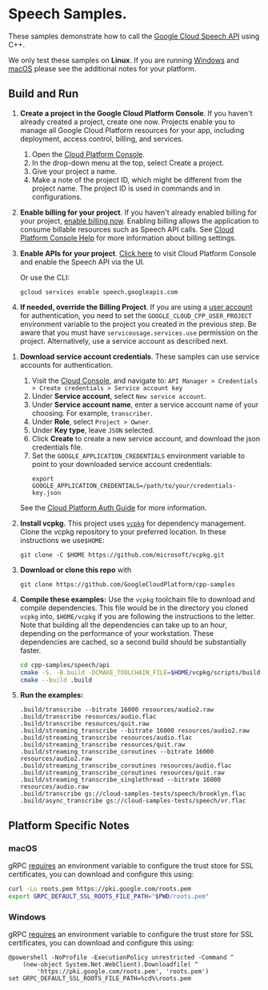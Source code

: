 # Speech Samples.

These samples demonstrate how to call the
[Google Cloud Speech API](https://cloud.google.com/speech/) using C++.

We only test these samples on **Linux**. If you are running [Windows](#Windows)
and [macOS](#macOS) please see the additional notes for your platform.

## Build and Run

1. **Create a project in the Google Cloud Platform Console**. If you haven't
   already created a project, create one now. Projects enable you to manage all
   Google Cloud Platform resources for your app, including deployment, access
   control, billing, and services.

   1. Open the [Cloud Platform Console](https://console.cloud.google.com/).
   1. In the drop-down menu at the top, select Create a project.
   1. Give your project a name.
   1. Make a note of the project ID, which might be different from the project
      name. The project ID is used in commands and in configurations.

1. **Enable billing for your project**. If you haven't already enabled billing
   for your project,
   [enable billing now](https://console.cloud.google.com/project/_/settings).
   Enabling billing allows the application to consume billable resources such as
   Speech API calls. See
   [Cloud Platform Console Help](https://support.google.com/cloud/answer/6288653)
   for more information about billing settings.

1. **Enable APIs for your project**.
   [Click here](https://console.cloud.google.com/flows/enableapi?apiid=speech&showconfirmation=true)
   to visit Cloud Platform Console and enable the Speech API via the UI.

   Or use the CLI:

   ```
   gcloud services enable speech.googleapis.com
   ```

1. **If needed, override the Billing Project**. If you are using a
   [user account] for authentication, you need to set the
   `GOOGLE_CLOUD_CPP_USER_PROJECT` environment variable to the project you
   created in the previous step. Be aware that you must have
   `serviceusage.services.use` permission on the project. Alternatively, use a
   service account as described next.

1) **Download service account credentials**. These samples can use service
   accounts for authentication.

   1. Visit the [Cloud Console](http://cloud.google.com/console), and navigate
      to: `API Manager > Credentials > Create credentials > Service account key`
   1. Under **Service account**, select `New service account`.
   1. Under **Service account name**, enter a service account name of your
      choosing. For example, `transcriber`.
   1. Under **Role**, select `Project > Owner`.
   1. Under **Key type**, leave `JSON` selected.
   1. Click **Create** to create a new service account, and download the json
      credentials file.
   1. Set the `GOOGLE_APPLICATION_CREDENTIALS` environment variable to point to
      your downloaded service account credentials:
      ```
      export GOOGLE_APPLICATION_CREDENTIALS=/path/to/your/credentials-key.json
      ```

   See the
   [Cloud Platform Auth Guide](https://cloud.google.com/docs/authentication#developer_workflow)
   for more information.

1) **Install vcpkg.** This project uses
   [`vcpkg`](https://github.com/microsoft/vcpkg) for dependency management.
   Clone the vcpkg repository to your preferred location. In these instructions
   we use`$HOME`:

   ```shell
   git clone -C $HOME https://github.com/microsoft/vcpkg.git
   ```

1) **Download or clone this repo** with

   ```shell
   git clone https://github.com/GoogleCloudPlatform/cpp-samples
   ```

1) **Compile these examples:** Use the `vcpkg` toolchain file to download and
   compile dependencies. This file would be in the directory you cloned `vcpkg`
   into, `$HOME/vcpkg` if you are following the instructions to the letter. Note
   that building all the dependencies can take up to an hour, depending on the
   performance of your workstation. These dependencies are cached, so a second
   build should be substantially faster.

   ```sh
   cd cpp-samples/speech/api
   cmake -S. -B.build -DCMAKE_TOOLCHAIN_FILE=$HOME/vcpkg/scripts/buildsystems/vcpkg.cmake
   cmake --build .build
   ```

1) **Run the examples:**

   ```shell
   .build/transcribe --bitrate 16000 resources/audio2.raw
   .build/transcribe resources/audio.flac
   .build/transcribe resources/quit.raw
   .build/streaming_transcribe --bitrate 16000 resources/audio2.raw
   .build/streaming_transcribe resources/audio.flac
   .build/streaming_transcribe resources/quit.raw
   .build/streaming_transcribe_coroutines --bitrate 16000 resources/audio2.raw
   .build/streaming_transcribe_coroutines resources/audio.flac
   .build/streaming_transcribe_coroutines resources/quit.raw
   .build/streaming_transcribe_singlethread --bitrate 16000 resources/audio.raw
   .build/transcribe gs://cloud-samples-tests/speech/brooklyn.flac
   .build/async_transcribe gs://cloud-samples-tests/speech/vr.flac
   ```

## Platform Specific Notes

### macOS

gRPC [requires][grpc-roots-pem-bug] an environment variable to configure the
trust store for SSL certificates, you can download and configure this using:

```bash
curl -Lo roots.pem https://pki.google.com/roots.pem
export GRPC_DEFAULT_SSL_ROOTS_FILE_PATH="$PWD/roots.pem"
```

### Windows

gRPC [requires][grpc-roots-pem-bug] an environment variable to configure the
trust store for SSL certificates, you can download and configure this using:

```console
@powershell -NoProfile -ExecutionPolicy unrestricted -Command ^
    (new-object System.Net.WebClient).Downloadfile( ^
        'https://pki.google.com/roots.pem', 'roots.pem')
set GRPC_DEFAULT_SSL_ROOTS_FILE_PATH=%cd%\roots.pem
```

[grpc-roots-pem-bug]: https://github.com/grpc/grpc/issues/16571
[user account]: https://cloud.google.com/docs/authentication#principals
